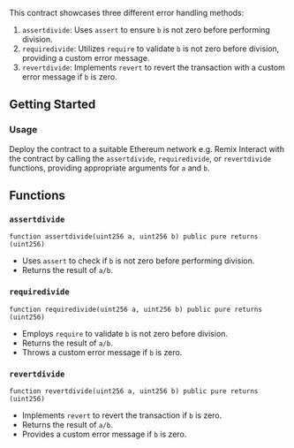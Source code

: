 

This contract showcases three different error handling methods:

1. `assertdivide`: Uses `assert` to ensure `b` is not zero before performing division.
2. `requiredivide`: Utilizes `require` to validate `b` is not zero before division, providing a custom error message.
3. `revertdivide`: Implements `revert` to revert the transaction with a custom error message if `b` is zero.

## Getting Started


### Usage
 Deploy the contract to a suitable Ethereum network e.g. Remix
Interact with the contract by calling the `assertdivide`, `requiredivide`, or `revertdivide` functions, providing appropriate arguments for `a` and `b`.

## Functions

### `assertdivide`

```solidity
function assertdivide(uint256 a, uint256 b) public pure returns (uint256)
```

- Uses `assert` to check if `b` is not zero before performing division.
- Returns the result of `a/b`.

### `requiredivide`

```solidity
function requiredivide(uint256 a, uint256 b) public pure returns (uint256)
```

- Employs `require` to validate `b` is not zero before division.
- Returns the result of `a/b`.
- Throws a custom error message if `b` is zero.

### `revertdivide`

```solidity
function revertdivide(uint256 a, uint256 b) public pure returns (uint256)
```

- Implements `revert` to revert the transaction if `b` is zero.
- Returns the result of `a/b`.
- Provides a custom error message if `b` is zero.
